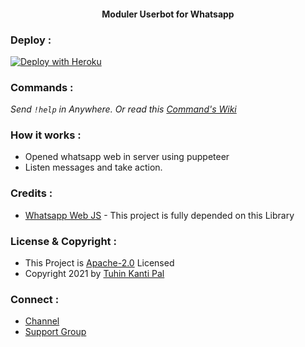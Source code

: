 <h4 align="center">Moduler Userbot for Whatsapp</h4>

### Deploy :
[![Deploy with Heroku](https://www.herokucdn.com/deploy/button.svg "Deploy with Heroku")](https://heroku.com/deploy?template=https://github.com/TheWhatsBot/WhatsBot "Deploy with Heroku")<br>

### Commands :
*Send <code>!help</code> in Anywhere. Or read this [Command's Wiki](https://github.com/TheWhatsBot/WhatsBot/wiki/Commands "Command's Wiki")*

### How it works :
- Opened whatsapp web in server using puppeteer
- Listen messages and take action.

### Credits :
- [Whatsapp Web JS](https://github.com/pedroslopez/whatsapp-web.js/ "Whatsapp Web JS") - This project is fully depended on this Library

### License & Copyright :
- This Project is [Apache-2.0](https://github.com/TheWhatsBot/WhatsBot/blob/main/LICENSE) Licensed
- Copyright 2021 by [Tuhin Kanti Pal](https://github.com/cachecleanerjeet)

### Connect :
- [Channel](https://telegram.dog/whatsbotnews)
- [Support Group](https://telegram.dog/whatsbotsupport)
